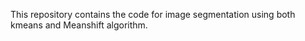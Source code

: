 This repository contains the code for image segmentation using both kmeans and Meanshift algorithm.
